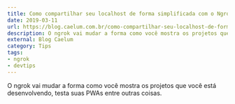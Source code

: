 ```yaml
---
title: Como compartilhar seu localhost de forma simplificada com o Ngrok
date: 2019-03-11
url: https://blog.caelum.com.br/como-compartilhar-seu-localhost-de-forma-simplificada-com-o-ngrok
description: O ngrok vai mudar a forma como você mostra os projetos que você está desenvolvendo, testa suas PWAs entre outras coisas.
external: Blog Caelum
category: Tips
tags:
- ngrok
- devtips
---
```


O ngrok vai mudar a forma como você mostra os projetos que você está desenvolvendo, testa suas PWAs entre outras coisas.